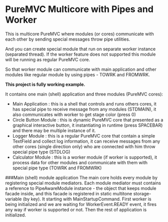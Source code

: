 # PureMVC Multicore with Pipes and Worker

This is multicore PureMVC where modules (or cores) communicate with each other by sending special messages throw pipe utilities. 

And you can create special module that run on separate worker instance (separated thread). If the worker feature does not supported this module will be running as regular PureMVC core. 

So that worker module can communicate with main application and other modules like regular module by using pipes - TOWRK and FROMWRK.

**This project is fully working example.**

It contains one main (shell) application and three modules (PureMVC cores):
- Main Application : this is a shell that controls and runs others cores, it has special pipe to receive message from any modules (STDMAIN), it also communicates with worker to get stage color (press 0) 
- Circle Button Module : this is dynamic PureMVC core that presented as a graphical interactive button, it instantiating in runtime (press SPACEBAR) and there may be multiple instance of it.
- Logger Module : this is a regular PureMVC core that contain a simple TextField and collect log information, it can receive messages from any other cores (single direction only) who are connected with him throw special pipe type (STDLOG)
- Calculator Module : this is a worker module (if worker is supported), it process data for other modules and communicate with them with special pipe type (TOWRK and FROMWRK)

###Main (shell) module application
The main core holds every module by registering special module mediators. Each module mediator must contains a reference to PipeAwareModule instance - the object that keeps module facade inside, and this facade is registered in static multitone storage-variable (by key).
It starting with MainStartupCommand. First worker is being initialized and we are waiting for WorkerEvent.READY event, it fires any way if worker is supported or not. Then the rest of application is initialized.
